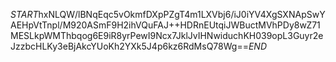 $START$hxNLQW/lBNqEqc5vOkmfDXpPZgT4m1LXVbj6/iJ0iYV4XgSXNApSwYAEHpVtTnpl/M920ASmF9H2ihVQuFAJ++HDRnEUtqiJWBuctMVhPDy8wZ71MESLkpWMThbqog6E9iR8yrPewI9Ncx7JklJvIHNwiduchKH039opL3Guyr2eJzzbcHLKy3eBjAkcYUoKh2YXk5J4p6kz6RdMsQ78Wg==$END$